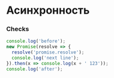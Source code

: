 # Асинхронность

### Checks

```javascript
console.log('before');
new Promise(resolve => {
  resolve('promise.resolve');
  console.log('next line');
}).then(x => console.log(x + ' 123'));
console.log('after');
```
